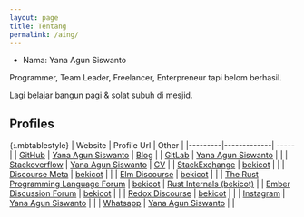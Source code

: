 ```yaml
---
layout: page
title: Tentang
permalink: /aing/
---
```


- Nama: Yana Agun Siswanto

Programmer, Team Leader, Freelancer, Enterpreneur tapi belom berhasil.

Lagi belajar bangun pagi & solat subuh di mesjid.

## Profiles

{:.mbtablestyle}
| Website | Profile Url | Other |
|---------|-------------| ----- |
| [GitHub](https://github.com) | [Yana Agun Siswanto](https://github.com/bekicot) | [Blog](https://bekicot.github.io/) |
| [GitLab](https://gitlab.com) | [Yana Agun Siswanto](https://gitlab.com/bekicot) |  |
| [Stackoverflow](https://stackoverflow.com) | [Yana Agun Siswanto](https://stackoverflow.com/users/3034747/yana-agun-siswanto) | [CV](https://stackoverflow.com/users/story/3034747) |
| [StackExchange](https://stackexchange.com) | [bekicot](https://stackexchange.com/users/3571272/bekicot?tab=accounts) |  |
| [Discourse Meta](https://meta.discourse.org/) | [bekicot](https://meta.discourse.org/u/bekicot) |  |
| [Elm Discourse](https://discourse.elm-lang.org/) | [bekicot](https://discourse.elm-lang.org/u/bekicot/) |  |
| [The Rust Programming Language Forum](https://users.rust-lang.org/) | [bekicot](https://users.rust-lang.org/u/bekicot/) | [Rust Internals (bekicot)](https://internals.rust-lang.org/u/bekicot/) |
| [Ember Discussion Forum](https://discuss.emberjs.com/) | [bekicot](https://discuss.emberjs.com/u/bekicot/) |  |
| [Redox Discourse](https://discourse.redox-os.org/) | [bekicot](https://discourse.redox-os.org/u/bekicot) |  |
| [Instagram](https://instagram.com/yana.agun/) | [Yana Agun Siswanto](https://instagram.com/yana.agun/) |  |
| [Whatsapp](https://wa.me/?6285724249113) | [Yana Agun Siswanto](https://wa.me/?6285724249113) |  |

